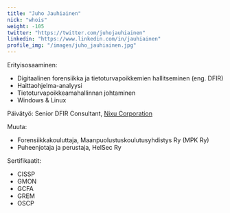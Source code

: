 ```yaml
---
title: "Juho Jauhiainen"
nick: "whois"
weight: -105
twitter: "https://twitter.com/juhojauhiainen"
linkedin: "https://www.linkedin.com/in/jauhiainen"
profile_img: "/images/juho_jauhiainen.jpg"
---
```


Erityisosaaminen:
* Digitaalinen forensiikka ja tietoturvapoikkemien hallitseminen (eng. DFIR)
* Haittaohjelma-analyysi
* Tietoturvapoikkeamahallinnan johtaminen
* Windows & Linux

Päivätyö: Senior DFIR Consultant, [Nixu Corporation](https://www.nixu.com)

Muuta:
* Forensiikkakouluttaja, Maanpuolustuskoulutusyhdistys Ry (MPK Ry)
* Puheenjotaja ja perustaja, HelSec Ry

Sertifikaatit:
* CISSP
* GMON
* GCFA
* GREM
* OSCP
